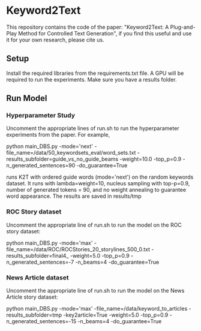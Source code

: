 # Keyword2Text

This repository contains the code of the paper: "Keyword2Text: A Plug-and-Play Method for Controlled Text Generation", if you find this useful and use it for your own research, please cite us.

## Setup

Install the required libraries from the requirements.txt file.
A GPU will be required to run the experiments.
Make sure you have a results folder.


## Run Model

### Hyperparameter Study

Uncomment the appropriate lines of run.sh to run the hyperparameter experiments from the paper. For example, 

python main_DBS.py -mode='next' -file_name=/data/50_keywordsets_eval/word_sets.txt -results_subfolder=guide_vs_no_guide_beams -weight=10.0 -top_p=0.9 -n_generated_sentences=90 -do_guarantee=True

runs K2T with ordered guide words (mode='next') on the random keywords dataset. It runs with lambda=weight=10, nucleus sampling with top-p=0.9, number of generated tokens = 90, and no weight annealing to guarantee word appearance. The results are saved in results/tmp

### ROC Story dataset

Uncomment the appropriate line of run.sh to run the model on the ROC story dataset:

python main_DBS.py -mode='max' -file_name=/data/ROC/ROCStories_20_storylines_500_0.txt -results_subfolder=final4_ -weight=5.0 -top_p=0.9 -n_generated_sentences=-7 -n_beams=4 -do_guarantee=True

### News Article dataset

Uncomment the appropriate line of run.sh to run the model on the News Article story dataset:

python main_DBS.py -mode='max' -file_name=/data/keyword_to_articles -results_subfolder=tmp -key2article=True -weight=5.0 -top_p=0.9 -n_generated_sentences=-15 -n_beams=4 -do_guarantee=True


